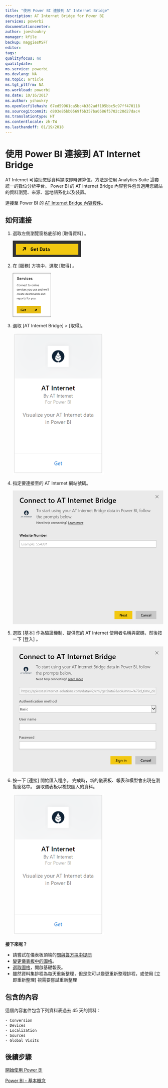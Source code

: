 ```yaml
---
title: "使用 Power BI 連接到 AT Internet Bridge"
description: AT Internet Bridge for Power BI
services: powerbi
documentationcenter: 
author: joeshoukry
manager: kfile
backup: maggiesMSFT
editor: 
tags: 
qualityfocus: no
qualitydate: 
ms.service: powerbi
ms.devlang: NA
ms.topic: article
ms.tgt_pltfrm: NA
ms.workload: powerbi
ms.date: 10/16/2017
ms.author: yshoukry
ms.openlocfilehash: 67ed59961ca5bc4b382adf105bbc5c97ff470118
ms.sourcegitcommit: d803e85bb0569f6b357ba0586f5702c20d27dac4
ms.translationtype: HT
ms.contentlocale: zh-TW
ms.lasthandoff: 01/19/2018
---
```

# <a name="connect-to-at-internet-bridge-with-power-bi"></a>使用 Power BI 連接到 AT Internet Bridge
AT Internet 可協助您從資料擷取即時運算值，方法是使用 Analytics Suite 這套統一的數位分析平台。 Power BI 的 AT Internet Bridge 內容套件包含適用您網站的資料瀏覽、來源、當地語系化以及裝置。

連接至 Power BI 的 [AT Internet Bridge 內容套件](https://app.powerbi.com/getdata/services/at-internet-bridge)。

## <a name="how-to-connect"></a>如何連接
1. 選取左側瀏覽窗格底部的 [取得資料]  。
   
   ![](media/service-connect-to-at-internet/pbi_getdata.png) 
2. 在 [服務]  方塊中，選取 [取得] 。
   
   ![](media/service-connect-to-at-internet/pbi_getservices.png) 
3. 選取 [AT Internet Bridge] \> [取得]。
   
   ![](media/service-connect-to-at-internet/atinternet.png)
4. 指定要連接至的 AT Internet 網站號碼。
   
   ![](media/service-connect-to-at-internet/params.png)
5. 選取 [基本]  作為驗證機制、提供您的 AT Internet 使用者名稱與密碼，然後按一下 [登入] 。
   
   ![](media/service-connect-to-at-internet/creds.png)
6. 按一下 [連接]  開始匯入程序。 完成時，新的儀表板、報表和模型會出現在瀏覽窗格中。 選取儀表板以檢視匯入的資料。
   
    ![](media/service-connect-to-at-internet/atinternet.png)

**接下來呢？**

* 請嘗試在儀表板頂端的[問與答方塊中提問](power-bi-q-and-a.md)
* [變更儀表板中的圖格](service-dashboard-edit-tile.md)。
* [選取圖格](service-dashboard-tiles.md)，開啟基礎報表。
* 雖然資料集排程為每天重新整理，但是您可以變更重新整理排程，或使用 [立即重新整理] 視需要嘗試重新整理

## <a name="whats-included"></a>包含的內容
這個內容套件包含下列資料表過去 45 天的資料︰  

    - Conversion  
    - Devices  
    - Localization  
    - Sources  
    - Global Visits  

## <a name="next-steps"></a>後續步驟
[開始使用 Power BI](service-get-started.md)

[Power BI - 基本概念](service-basic-concepts.md)

